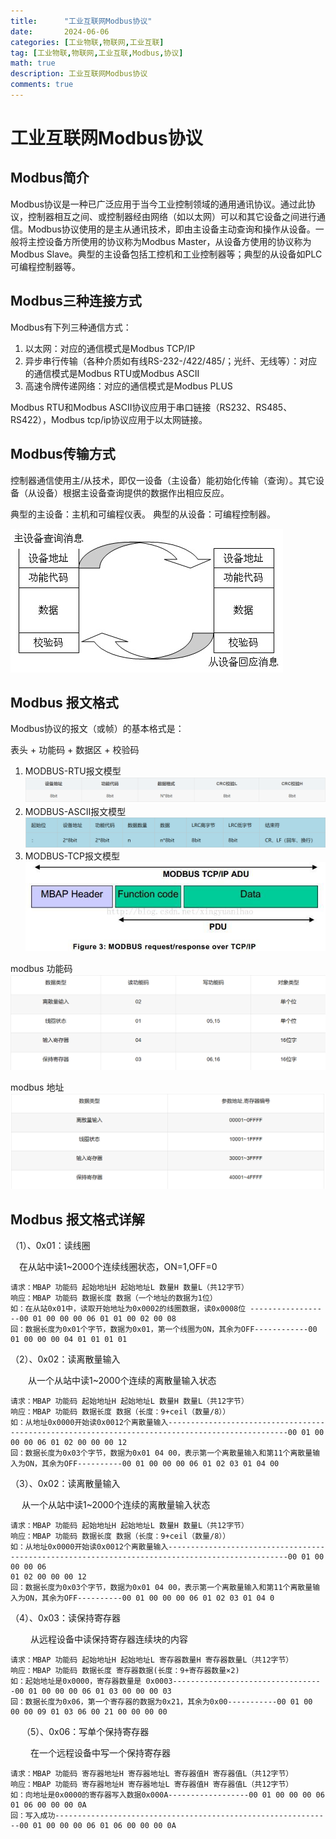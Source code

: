 ```yaml
---
title:      "工业互联网Modbus协议"
date:       2024-06-06
categories: [工业物联,物联网,工业互联]
tag: [工业物联,物联网,工业互联,Modbus,协议]
math: true
description: 工业互联网Modbus协议
comments: true
---
```


# 工业互联网Modbus协议

## Modbus简介
Modbus协议是一种已广泛应用于当今工业控制领域的通用通讯协议。通过此协议，控制器相互之间、或控制器经由网络（如以太网）可以和其它设备之间进行通信。Modbus协议使用的是主从通讯技术，即由主设备主动查询和操作从设备。一般将主控设备方所使用的协议称为Modbus Master，从设备方使用的协议称为Modbus Slave。典型的主设备包括工控机和工业控制器等；典型的从设备如PLC可编程控制器等。
## Modbus三种连接方式
Modbus有下列三种通信方式：

 1. 以太网：对应的通信模式是Modbus TCP/IP
 2. 异步串行传输（各种介质如有线RS-232-/422/485/；光纤、无线等）：对应的通信模式是Modbus RTU或Modbus  ASCII
 3. 高速令牌传递网络：对应的通信模式是Modbus PLUS

 Modbus RTU和Modbus ASCII协议应用于串口链接（RS232、RS485、RS422），Modbus tcp/ip协议应用于以太网链接。
## Modbus传输方式
控制器通信使用主/从技术，即仅一设备（主设备）能初始化传输（查询）。其它设备（从设备）根据主设备查询提供的数据作出相应反应。

典型的主设备：主机和可编程仪表。
典型的从设备：可编程控制器。

 ![主从模式](/assets/img/iiot/modbus-master-slave.png)

## Modbus 报文格式
Modbus协议的报文（或帧）的基本格式是：

表头 + 功能码 + 数据区 + 校验码
 1. MODBUS-RTU报文模型
![modbusRTU报文](/assets/img/iiot/modbus-rtu.png)
 2. MODBUS-ASCII报文模型
![modbusAscii报文](/assets/img/iiot/modbus-ascii.png)
 3. MODBUS-TCP报文模型
![modbusTCP报文](/assets/img/iiot/modbus-tcp.png)

modbus 功能码
 ![modbus 功能码](/assets/img/iiot/modbus-function.png)

modbus 地址
 ![modbus 地址](/assets/img/iiot/modbus-addr.png)


## Modbus 报文格式详解
（1）、0x01：读线圈

　在从站中读1~2000个连续线圈状态，ON=1,OFF=0

    请求：MBAP 功能码 起始地址H 起始地址L 数量H 数量L（共12字节）
    响应：MBAP 功能码 数据长度 数据（一个地址的数据为1位）
    如：在从站0x01中，读取开始地址为0x0002的线圈数据，读0x0008位 ------------------00 01 00 00 00 06 01 01 00 02 00 08
    回：数据长度为0x01个字节，数据为0x01，第一个线圈为ON，其余为OFF------------00 01 00 00 00 04 01 01 01 01

  （2）、0x02：读离散量输入

　　从一个从站中读1~2000个连续的离散量输入状态

    请求：MBAP 功能码 起始地址H 起始地址L 数量H 数量L（共12字节）
    响应：MBAP 功能码 数据长度 数据（长度：9+ceil（数量/8））
    如：从地址0x0000开始读0x0012个离散量输入-------------------------------------------------------------------------------------------------00 01 00 00 00 06 01 02 00 00 00 12
    回：数据长度为0x03个字节，数据为0x01 04 00，表示第一个离散量输入和第11个离散量输入为ON，其余为OFF----------00 01 00 00 00 06 01 02 03 01 04 00

   （3）、0x02：读离散量输入

　   从一个从站中读1~2000个连续的离散量输入状态

    请求：MBAP 功能码 起始地址H 起始地址L 数量H 数量L（共12字节）
    响应：MBAP 功能码 数据长度 数据（长度：9+ceil（数量/8））
    如：从地址0x0000开始读0x0012个离散量输入-------------------------------------------------------------------------------------------------00 01 00 00 00 06 
    01 02 00 00 00 12
    回：数据长度为0x03个字节，数据为0x01 04 00，表示第一个离散量输入和第11个离散量输入为ON，其余为OFF----------00 01 00 00 00 06 01 02 03 01 04 0
    
   （4）、0x03：读保持寄存器

　　 从远程设备中读保持寄存器连续块的内容

    请求：MBAP 功能码 起始地址H 起始地址L 寄存器数量H 寄存器数量L（共12字节）
    响应：MBAP 功能码 数据长度 寄存器数据(长度：9+寄存器数量×2)
    如：起始地址是0x0000，寄存器数量是 0x0003----------------------------------00 01 00 00 00 06 01 03 00 00 00 03
    回：数据长度为0x06，第一个寄存器的数据为0x21，其余为0x00-----------00 01 00 00 00 09 01 03 06 00 21 00 00 00 00
　
  （5）、0x06：写单个保持寄存器
  
　　 在一个远程设备中写一个保持寄存器

    请求：MBAP 功能码 寄存器地址H 寄存器地址L 寄存器值H 寄存器值L（共12字节）
    响应：MBAP 功能码 寄存器地址H 寄存器地址L 寄存器值H 寄存器值L（共12字节）
    如：向地址是0x0000的寄存器写入数据0x000A------------------00 01 00 00 00 06 01 06 00 00 00 0A
    回：写入成功--------------------------------------------------------------00 01 00 00 00 06 01 06 00 00 00 0A 



